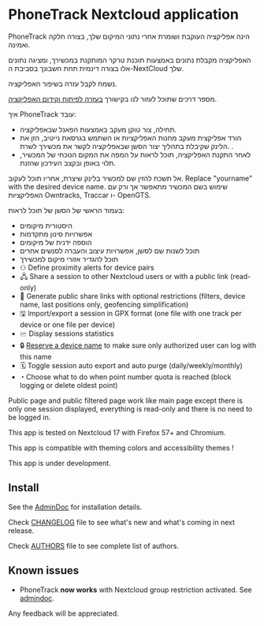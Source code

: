 # PhoneTrack Nextcloud application

PhoneTrack הינה אפליקציה העוקבת ושומרת אחרי נתוני המיקום שלך, בצורה חלקה ואמינה.

האפליקציה מקבלת נתונים באמצעות תוכנת טרקר המותקנת במכשירך, ומציגה נתונים אלו בצורה דינמית תחת חשבונך בסביבת ה-NextCloud שלך.

נשמח לקבל עזרה בשיפור האפליקציה.

מספר דרכים שתוכל לעזור לנו בקישורך [בעזרה לפיתוח וקידום האפליקציה](https://gitlab.com/eneiluj/phonetrack-oc/blob/master/CONTRIBUTING.md).

איך PhoneTrack עובד:

* תחילה, צור טוקן מעקב באמצעות הפאנל שבאפליקציה.
* הורד אפליקצית מעקב מחנות האפליקציות או השתמש בגרסאת נייטיב, הזן את הלינק שקיבלת בתהליך יצור הסשן שבאפליקציה לקשר את מכשירך לשרת. .
* לאחר התקנת האפליקציה, תוכל לראות על המפה את המקום הנוכחי של המכשיר, תלוי באופן ובקצב העידכון שהזנת.

אל תשכח להזין שם למכשיר בלינק שיצרת, אחריו תוכל לעקוב. Replace "yourname" with the desired device name. שימוש בשם המכשיר מתאפשר אך ורק עם האפליקציות Owntracks, Traccar ו- OpenGTS.

בעמוד הראשי של הסשן של תוכל לראות:

* היסטורית מיקומים
* אפשרויות סינון מתקדמות
* הוספה ידנית של מיקומים
* תוכל לשנות שם לסשן, אפשרויות עיצוב והעברה לסנשים אחרים
* תוכל להגדיר אזורי מיקום למכשירך
* ⚇ Define proximity alerts for device pairs
* 🖧 Share a session to other Nextcloud users or with a public link (read-only)
* 🔗 Generate public share links with optional restrictions (filters, device name, last positions only, geofencing simplification)
* 🖫 Import/export a session in GPX format (one file with one track per device or one file per device)
* 🗠 Display sessions statistics
* 🔒 [Reserve a device name](https://gitlab.com/eneiluj/phonetrack-oc/wikis/userdoc#device-name-reservation) to make sure only authorized user can log with this name
* 🗓 Toggle session auto export and auto purge (daily/weekly/monthly)
* ◔ Choose what to do when point number quota is reached (block logging or delete oldest point)

Public page and public filtered page work like main page except there is only one session displayed, everything is read-only and there is no need to be logged in.

This app is tested on Nextcloud 17 with Firefox 57+ and Chromium.

This app is compatible with theming colors and accessibility themes !

This app is under development.

## Install

See the [AdminDoc](https://gitlab.com/eneiluj/phonetrack-oc/wikis/admindoc) for installation details.

Check [CHANGELOG](https://gitlab.com/eneiluj/phonetrack-oc/blob/master/CHANGELOG.md#change-log) file to see what's new and what's coming in next release.

Check [AUTHORS](https://gitlab.com/eneiluj/phonetrack-oc/blob/master/AUTHORS.md#authors) file to see complete list of authors.

## Known issues

* PhoneTrack **now works** with Nextcloud group restriction activated. See [admindoc](https://gitlab.com/eneiluj/phonetrack-oc/wikis/admindoc#issue-with-phonetrack-restricted-to-some-groups-in-nextcloud).

Any feedback will be appreciated.